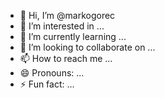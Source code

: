 - 👋 Hi, I’m @markogorec
- 👀 I’m interested in ...
- 🌱 I’m currently learning ...
- 💞️ I’m looking to collaborate on ...
- 📫 How to reach me ...
- 😄 Pronouns: ...
- ⚡ Fun fact: ...

<!---
markogorec/markogorec is a ✨ special ✨ repository because its `README.md` (this file) appears on your GitHub profile.
You can click the Preview link to take a look at your changes.
--->
